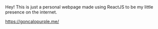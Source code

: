 Hey! This is just a personal webpage made using ReactJS to be my little presence on the internet.

https://goncalopurple.me/
